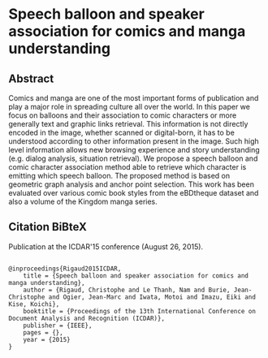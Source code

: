 Speech balloon and speaker association for comics and manga understanding
===============================================
   
Abstract
------------------------------------------------
Comics and manga are one of the most important forms of publication and play a major role in spreading culture all over the world. In this paper we focus on balloons and their association to comic characters or more generally text and graphic links retrieval. This information is not directly encoded in the image, whether scanned or digital-born, it has to be understood according to other information present in the image. Such high level information allows new browsing experience and story understanding (e.g. dialog analysis, situation retrieval). We propose a speech balloon and comic character association method able to retrieve which character is emitting which speech balloon. The proposed method is based on geometric graph analysis and anchor point selection. This work has been evaluated over various comic book styles from the eBDtheque dataset and also a volume of the Kingdom manga series.


Citation BiBteX
-------------------------------------------------
Publication at the ICDAR'15 conference (August 26, 2015).
<pre><code>
@inproceedings{Rigaud2015ICDAR,
	title = {Speech balloon and speaker association for comics and manga understanding},
	author = {Rigaud, Christophe and Le Thanh, Nam and Burie, Jean-Christophe and Ogier, Jean-Marc and Iwata, Motoi and Imazu, Eiki and Kise, Koichi},
	booktitle = {Proceedings of the 13th International Conference on Document Analysis and Recognition (ICDAR)},
	publisher = {IEEE},
	pages = {},
	year = {2015}
}
</code></pre>

